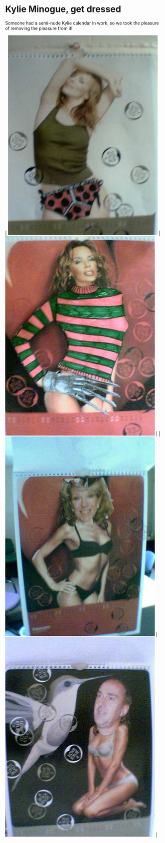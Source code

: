 # Kylie Minogue, get dressed

Someone had a semi-nude Kylie calendar in work, so we took the pleasure of
removing the pleasure from it!

| ![1](1.jpg) | ![2](2.jpg) |
| ![3](3.jpg) | ![4](4.jpg) |

